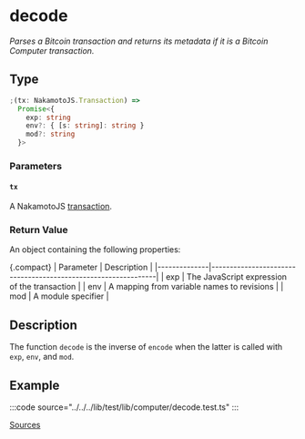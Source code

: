 # decode

_Parses a Bitcoin transaction and returns its metadata if it is a Bitcoin Computer transaction._

## Type

```ts
;(tx: NakamotoJS.Transaction) =>
  Promise<{
    exp: string
    env?: { [s: string]: string }
    mod?: string
  }>
```

### Parameters

#### `tx`

A NakamotoJS [transaction](https://github.com/bitcoin-computer/monorepo/blob/main/packages/nakamotojs/ts_src/transaction.ts).

### Return Value

An object containing the following properties:

{.compact}
| Parameter | Description |
|--------------|---------------------------------------------------------------|
| exp | The JavaScript expression of the transaction |
| env | A mapping from variable names to revisions |
| mod | A module specifier |

## Description

The function `decode` is the inverse of `encode` when the latter is called with `exp`, `env`, and `mod`.

## Example

:::code source="../../../lib/test/lib/computer/decode.test.ts" :::

<a href="https://github.com/bitcoin-computer/monorepo/blob/main/packages/lib/test/lib/computer/decode.test.ts" target=_blank>Sources</a>
